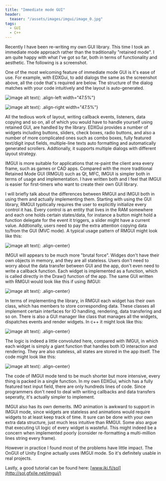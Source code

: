 ```yaml
---
title: "Immediate mode GUI"
header:
  teaser: "/assets/images/imgui/image_0.jpg"
tags:
  - GUI
  - C++
---
```


Recently I have been re-writing my own GUI library. This time I took an immediate mode approach rather than the traditionally "retained mode". I am quite happy with what I've got so far, both in terms of functionality and aesthetic. The following is a screenshot.

One of the most welcoming feature of immediate mode GUI is it's ease of use. For example, with EDXGui, to add dialogs the same as the screenshot above, all the code that's required are below. The structure of the dialog matches with your code intuitively and the layout is auto-generated.

![image alt text](/assets/images/imgui/image_1.png){: .align-left width="47.5%"}

![image alt text](/assets/images/imgui/image_2.png){: .align-right width="47.5%"}

All the tedious work of layout, writing callback events, listeners, data copying and so on, all of which you would have to handle yourself using retained GUI, are handled by the library. EDXGui provides a number of widgets including buttons, sliders, check boxes, radio buttons, and also a number of more complicated ones such as combo boxes, fully featured text/digit input fields, multiple-line texts auto formatting and automatically generated scrollers. Addtionally, it supports multiple dialogs with different layout strategy.

IMGUI is more suitable for applications that re-paint the client area every frame, such as games or CAD apps. Compared with the more traditional Retained Mode GUI (RMGUI) such as Qt, MFC, IMGUI is simpler both in terms of usage and implementation. I have written both and I feel that IMGUI is easier for first-timers who want to create their own GUI library.

I will briefly talk about the differences between RMGUI and IMGUI both in using them and actually implementing them. Starting with using the GUI library, RMGUI typitically requires the user to explicitly initialize every control it has. Every control is an entity that lives in the RAM somewhere and each one holds certain states/data, for instance a button might hold a function delegate for the event it triggers, a slider might have a current value. Addtionally, users need to pay the extra attention copying data to/from the GUI (MVC mode). A typical usage pattern of RMGUI might look like this:

![image alt text](/assets/images/imgui/image_3.png){: .align-center}

IMGUI will appears to be much more "brutal force". Widges don't have their own objects in memory, and they are all stateless. Users don't need to worry about the data transfer between GUI and the app, don't even need to write a callback function. Each widget is implemented as a function, which is called directly in the Draw() function of the app. The same GUI written with RMGUI would look like this if using IMGUI:

![image alt text](/assets/images/imgui/image_4.png){: .align-center}

In terms of implementing the library, in RMGUI each widget has their own class, which has members to store corresponding data. These classes all implement certain interfaces for IO handling, rendering, data transfering and so on. There is also a GUI manager like class that manages all the widgets, dispatches events and render widgets. In c++ it might look like this:

![image alt text](/assets/images/imgui/image_5.png){: .align-center}

The logic is indeed a little convoluted here, compared with IMGUI, in which each widget is simply a giant function that handles both IO interaction and rendering. They are also stateless, all states are stored in the app itself. The code might look like this:

![image alt text](/assets/images/imgui/image_6.png){: .align-center}

The code of IMGUI mode tend to be much shorter but more intensive, every thing is packed in a single function. In my own EDXGui, which has a fully featured text input field, there are only hundreds lines of code. Since programmers don't need to deal with writing callbacks and data transfers seperatly, it's actually simpler to implement.

IMGUI also has its own demerits. IMO animation is awkward to support in IMGUI mode, since widgets are stateless and animations would require widgets to at least keep track of time. It sure can be done with your own extra data structure, just much less intuitive than RMGUI. Some also argue that executing UI logic of every widget is wasteful. This might indeed be a concern when implemented poorly (consider re-formatting a multi-million lines string every frame).

However in practice I found most of the problems have little impact. The OnGUI of Unity Engine actually uses IMGUI mode. So it's definitely usable in real projects.

Lastly, a good tutorial can be found here: [www.iki.fi/sol](http://sol.gfxile.net/imgui/)

